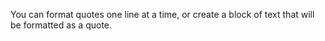 You can format quotes one line at a time, or create a block of text that will be
formatted as a quote.
